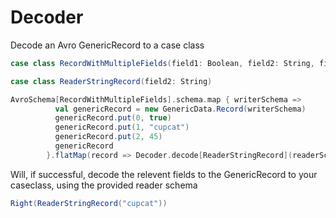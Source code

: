 # Decoder

Decode an Avro GenericRecord to a case class

```scala
case class RecordWithMultipleFields(field1: Boolean, field2: String, field3: Int)

case class ReaderStringRecord(field2: String)

AvroSchema[RecordWithMultipleFields].schema.map { writerSchema =>
          val genericRecord = new GenericData.Record(writerSchema)
          genericRecord.put(0, true)
          genericRecord.put(1, "cupcat")
          genericRecord.put(2, 45)
          genericRecord
        }.flatMap(record => Decoder.decode[ReaderStringRecord](readerSchema, record))
```

Will, if successful, decode the relevent fields to the GenericRecord to your caseclass, using the provided reader schema

```scala
Right(ReaderStringRecord("cupcat"))
```
